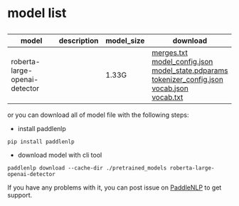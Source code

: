 #  model list

##  

| model  | description | model_size  | download         |
| --- | --- | --- | --- |
|roberta-large-openai-detector|  | 1.33G | [merges.txt](https://bj.bcebos.com/paddlenlp/models/community/roberta-large-openai-detector/merges.txt)<br>[model_config.json](https://bj.bcebos.com/paddlenlp/models/community/roberta-large-openai-detector/model_config.json)<br>[model_state.pdparams](https://bj.bcebos.com/paddlenlp/models/community/roberta-large-openai-detector/model_state.pdparams)<br>[tokenizer_config.json](https://bj.bcebos.com/paddlenlp/models/community/roberta-large-openai-detector/tokenizer_config.json)<br>[vocab.json](https://bj.bcebos.com/paddlenlp/models/community/roberta-large-openai-detector/vocab.json)<br>[vocab.txt](https://bj.bcebos.com/paddlenlp/models/community/roberta-large-openai-detector/vocab.txt) |

or you can download all of model file with the following steps:

* install paddlenlp

```shell
pip install paddlenlp
```

* download model with cli tool

```shell
paddlenlp download --cache-dir ./pretrained_models roberta-large-openai-detector
```

If you have any problems with it, you can post issue on [PaddleNLP](https://github.com/PaddlePaddle/PaddleNLP) to get support.
